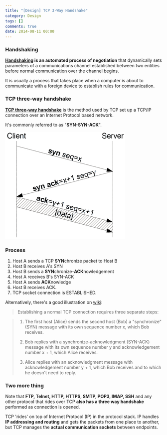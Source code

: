 ```yaml
---
title: "[Design] TCP 3-Way Handshake"
category: Design
tags: []
comments: true
date: 2014-08-11 00:00
---
```



### Handshaking

**[Handshaking](http://en.wikipedia.org/wiki/Handshaking) is an automated process of negotiation** that dynamically sets parameters of a communications channel established between two entities before normal communication over the channel begins.

It is usually a process that takes place when a computer is about to communicate with a foreign device to establish rules for communication.

### TCP three-way handshake

**[TCP three-way handshake](http://www.inetdaemon.com/tutorials/internet/tcp/3-way_handshake.shtml)** is the method used by TCP set up a TCP/IP connection over an Internet Protocol based network.

It's commonly referred to as "**SYN-SYN-ACK**".

![](/images/3way-Tcp-handshake.png)

### Process

1. Host A sends a TCP **SYN**chronize packet to Host B
1. Host B receives A's SYN
1. Host B sends a **SYN**chronize-**ACK**nowledgement
1. Host A receives B's SYN-ACK
1. Host A sends **ACK**nowledge
1. Host B receives ACK.
1. TCP socket connection is ESTABLISHED.

Alternatively, there's a good illustration on [wiki](http://en.wikipedia.org/wiki/Handshaking):

> Establishing a normal TCP connection requires three separate steps:

> 1. The first host (Alice) sends the second host (Bob) a "synchronize" (SYN) message with its own sequence number x, which Bob receives.
>
> 1. Bob replies with a synchronize-acknowledgment (SYN-ACK) message with its own sequence number y and acknowledgement number x + 1, which Alice receives.
>
> 1. Alice replies with an acknowledgment message with acknowledgement number y + 1, which Bob receives and to which he doesn't need to reply.

### Two more thing

Note that **FTP, Telnet, HTTP, HTTPS, SMTP, POP3, IMAP, SSH** and any other protocol that rides over TCP **also has a three way handshake** performed as connection is opened.

TCP 'rides' on top of Internet Protocol (IP) in the protocol stack. IP handles **IP addressing and routing** and gets the packets from one place to another, but TCP manages the **actual communication sockets** between endpoints.
